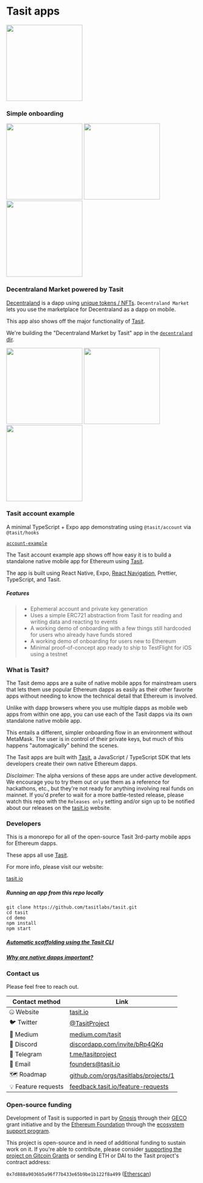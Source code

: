 # Tasit apps

<div align="left">
  <img src="/assets/images/TasitLogoFromSvgTransparentAndOpaqueColor1024x1024.png" width="200" />
</div>

### Simple onboarding

<div align="left">
  <img src="./assets/screenshots/StartSetup.png" width="200" />
  <img src="./assets/screenshots/PickUsername.png" width="200" />
  <img src="./assets/screenshots/MyProfile.png" width="200" />
</div>

### Decentraland Market powered by Tasit

[Decentraland](https://decentraland.org/) is a dapp using [unique tokens / NFTs](http://erc721.org/). `Decentraland Market` lets you use the marketplace for Decentraland as a dapp on mobile.

This app also shows off the major functionality of [Tasit](https://github.com/tasitlabs/tasit-sdk).

We're building the "Decentraland Market by Tasit" app in the [`decentraland` dir](./apps/decentraland).

<div align="left">
  <img src="./assets/screenshots/ListLand.png" width="200" />
  <img src="./assets/screenshots/BuyLand.png" width="200" />
  <img src="./assets/screenshots/MyLand.png" width="200" />
</div>

### Tasit account example

A minimal TypeScript + Expo app demonstrating using `@tasit/account` via `@tasit/hooks`

[`account-example`](./apps/account-example)

The Tasit account example app shows off how easy it is to build a standalone native mobile app for Ethereum using [Tasit](https://github.com/tasitlabs/tasit-sdk).

The app is built using React Native, Expo, [React Navigation](https://reactnavigation.org/), Prettier, TypeScript, and Tasit.

##### Features

> - Ephemeral account and private key generation
> - Uses a simple ERC721 abstraction from Tasit for reading and writing data and reacting to events
> - A working demo of onboarding with a few things still hardcoded for users who already have funds stored
> - A working demo of onboarding for users new to Ethereum
> - Minimal proof-of-concept app ready to ship to TestFlight for iOS using a testnet

### What is Tasit?

The Tasit demo apps are a suite of native mobile apps for mainstream users that lets them use popular Ethereum dapps as easily as their other favorite apps without needing to know the technical detail that Ethereum is involved.

Unlike with dapp browsers where you use multiple dapps as mobile web apps from within one app, you can use each of the Tasit dapps via its own standalone native mobile app.

This entails a different, simpler onboarding flow in an environment without MetaMask. The user is in control of their private keys, but much of this happens "automagically" behind the scenes.

The Tasit apps are built with [Tasit](https://github.com/tasitlabs/tasit-sdk), a JavaScript / TypeScript SDK that lets developers create their own native Ethereum dapps.

_Disclaimer:_ The alpha versions of these apps are under active development. We encourage you to try them out or use them as a reference for hackathons, etc., but they're not ready for anything involving real funds on mainnet. If you'd prefer to wait for a more battle-tested release, please watch this repo with the `Releases only` setting and/or sign up to be notified about our releases on the [tasit.io](https://tasit.io) website.

### Developers

This is a monorepo for all of the open-source Tasit 3rd-party mobile apps for Ethereum dapps.

These apps all use [Tasit](https://github.com/tasitlabs/tasit-sdk).

For more info, please visit our website:

[tasit.io](https://tasit.io/)

##### Running an app from this repo locally

```
git clone https://github.com/tasitlabs/tasit.git
cd tasit
cd demo
npm install
npm start
```

##### [Automatic scaffolding using the Tasit CLI](https://docs.tasit.io/docs/other-features#automatic-scaffolding-using-the-tasit-cli)

##### [Why are native dapps important?](https://docs.tasit.io/docs/why)

### Contact us

Please feel free to reach out.

   | Contact method | Link |
   | ------------- | ------------- |
   | 🤐  Website | [tasit.io](https://tasit.io/) |
   | 🐦  Twitter  | [@TasitProject](https://twitter.com/TasitProject) |
   | 📝  Medium  | [medium.com/tasit](https://medium.com/tasit) |
   | 💬  Discord  | [discordapp.com/invite/bRp4QKq](https://discordapp.com/invite/bRp4QKq) |
   | 💬  Telegram | [t.me/tasitproject](https://t.me/tasitproject) |
   | 📧  Email  | [founders@tasit.io](mailto:founders@tasit.io) |
   | 🗺️  Roadmap  | [github.com/orgs/tasitlabs/projects/1](https://github.com/orgs/tasitlabs/projects/1) |
   | 💡  Feature requests  | [feedback.tasit.io/feature-requests](http://feedback.tasit.io/feature-requests) |

### Open-source funding

Development of Tasit is supported in part by [Gnosis](https://github.com/gnosis/) through their [GECO](https://github.com/gnosis/GECO) grant initiative and by the [Ethereum Foundation](https://ethereum.foundation/) through the [ecosystem support program](https://esp.ethereum.foundation).

This project is open-source and in need of additional funding to sustain work on it. If you're able to contribute, please consider [supporting the project on Gitcoin Grants](https://gitcoin.co/grants/183/tasit-native-mobile-ethereum-dapps) or sending ETH or DAI to the Tasit project's contract address:

`0x7d888a9036b5a96f77b433e65b9be1b122f8a499` ([Etherscan](https://etherscan.io/address/0x7d888a9036b5a96f77b433e65b9be1b122f8a499))
